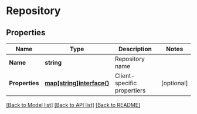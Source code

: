 # Repository

## Properties

Name | Type | Description | Notes
------------ | ------------- | ------------- | -------------
**Name** | **string** | Repository name | 
**Properties** | [**map[string]interface{}**](.md) | Client-specific propertiers | [optional] 

[[Back to Model list]](../README.md#documentation-for-models) [[Back to API list]](../README.md#documentation-for-api-endpoints) [[Back to README]](../README.md)


